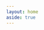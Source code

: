 ```yaml
---
layout: home
aside: true
---
```


<InfoPanelComponent class="my-10" :border="false">
    <template #title>Data Packs</template>
    <template #text>
        <div>
            Data packs contain JSON-LD configuration that Describo can look up and inject in to the crate.
        </div>
        <div class="flex flex-col space-y-2 mb-10">
            <div>
                Do you have JSON-LD information of a generic nature that might be reusable by others? Issue a pull
                request to the repo to share your pack. <LinkComponent link="https://github.com/describo/data-packs?tab=readme-ov-file#adding-a-data-pack-to-this-repository">Just read the instructions for inclusion.</LinkComponent>
            </div>
            <div>
            See the repository for more information:
                <LinkComponent link="https://github.com/describo/data-packs"> https://github.com/describo/data-packs</LinkComponent>
            </div>
        </div>
    </template>
    <template #content>
        <StackComponent :cards="cards" :import-glob="glob">
        </StackComponent>
    </template>
</InfoPanelComponent>
<FooterComponent class="mt-6"/>

<script setup>
const glob = import.meta.glob("./public/images/datapacks/*.png", { eager: true })

const cards = [
    { text: "Country data pack", image: "/images/datapacks/pack1.png" },
    { text: "Austlang language data pack", image: "/images/datapacks/pack2.png" },
    { text: "Glottolog language data pack", image: "/images/datapacks/pack3.png" },
];
</script>

